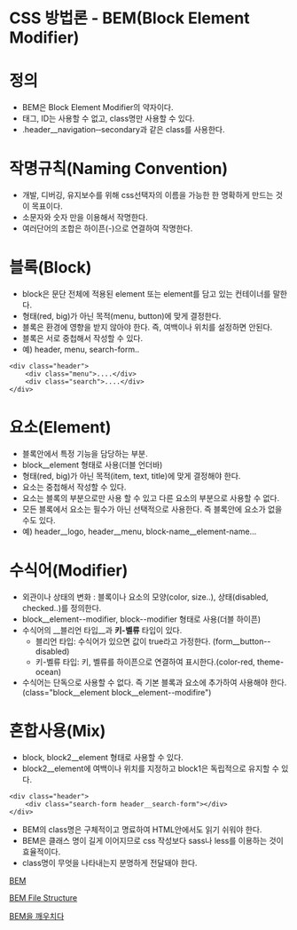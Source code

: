 CSS 방법론 - BEM(Block Element Modifier)
=======================================

# 정의
* BEM은 Block Element Modifier의 약자이다.
* 태그, ID는 사용할 수 없고, class명만 사용할 수 있다.
* .header__navigation‐‐secondary과 같은 class를 사용한다.

# 작명규칙(Naming Convention)
* 개발, 디버깅, 유지보수를 위해 css선택자의 이름을 가능한 한 명확하게 만드는 것이 목표이다.
* 소문자와 숫자 만을 이용해서 작명한다.
* 여러단어의 조합은 하이픈(-)으로 연결하여 작명한다.

# 블록(Block)
* block은 문단 전체에 적용된 element 또는 element를 담고 있는 컨테이너를 말한다.
* 형태(red, big)가 아닌 목적(menu, button)에 맞게 결정한다.
* 블록은 환경에 영향을 받지 않아야 한다. 즉, 여백이나 위치를 설정하면 안된다.
* 블록은 서로 중첩해서 작성할 수 있다.
* 예) header, menu, search-form..

```
<div class="header">
    <div class="menu">....</div>
    <div class="search">....</div>
</div>
```

# 요소(Element)
* 블록안에서 특정 기능을 담당하는 부분.
* block__element 형태로 사용(더블 언더바)
* 형태(red, big)가 아닌 목적(item, text, title)에 맞게 결정해야 한다.
* 요소는 중첩해서 작성할 수 있다.
* 요소는 블록의 부분으로만 사용 할 수 있고 다른 요소의 부분으로 사용할 수 없다.
* 모든 블록에서 요소는 필수가 아닌 선택적으로 사용한다. 즉 블록안에 요소가 없을 수도 있다.
* 예) header__logo, header__menu, block-name__element-name...

# 수식어(Modifier)
* 외관이나 상태의 변화 : 블록이나 요소의 모양(color, size..), 상태(disabled, checked..)를 정의한다.
* block__element--modifier, block--modifier 형태로 사용(더블 하이픈)
* 수식어의 __블리언 타입__과 __키-벨류__ 타입이 있다.
    - 블리언 타입: 수식어가 있으면 값이 true라고 가정한다. (form__button--disabled)
    - 키-벨류 타입: 키, 벨류를 하이픈으로 연결하여 표시한다.(color-red, theme-ocean)
* 수식어는 단독으로 사용할 수 없다. 즉 기본 블록과 요소에 추가하여 사용해야 한다.(class="block__element block__element--modifire")

# 혼합사용(Mix)
* block, block2__element 형태로 사용할 수 있다.
* block2__element에 여백이나 위치를 지정하고 block1은 독립적으로 유지할
수 있다.

```
<div class="header">
    <div class="search-form header__search-form"></div>
</div>
```

* BEM의 class명은 구체적이고 명료하여 HTML안에서도 읽기 쉬워야 한다.
* BEM은 클래스 명이 길게 이어지므로 css 작성보다 sass나 less를 이용하는 것이 효율적이다.
* class명이 무엇을 나타내는지 분명하게 전달돼야 한다.


[BEM](https://en.bem.info/)

[BEM File Structure](https://en.bem.info/methodology/filestructure/)

[BEM을 깨우치다](https://www.slideshare.net/UyeongJu/bem-52783817)
